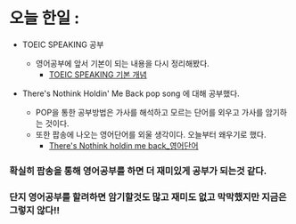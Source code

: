# 오늘 한일 : 
  - TOEIC SPEAKING 공부
     - 영어공부에 앞서 기본이 되는 내용을 다시 정리해봤다.
       - [TOEIC SPEAKING 기본 개념](https://github.com/SeungMin2001/TIL/blob/main/TOEIC%20SPEAKING/Basic.md)
       
  - There's Nothink Holdin' Me Back pop song 에 대해 공부했다.
    - POP을 통한 공부방법은 가사를 해석하고 모르는 단어를 외우고 가사를 암기하는 것이다.  
    - 또한 팝송에 나오는 영어단어를 외울 생각이다. 오늘부터 왜우기로 했다.
      - [There's Nothink holdin me back_영어단어](https://github.com/SeungMin2001/TIL/blob/main/POP/There's...Word.md) 

### 확실히 팝송을 통해 영어공부를 하면 더 재미있게 공부가 되는것 같다.
### 단지 영어공부를 할려하면 암기할것도 많고 재미도 없고 막막했지만 지금은 그렇지 않다!!

